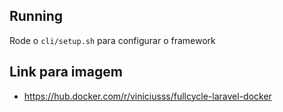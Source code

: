 ## Running

Rode o `cli/setup.sh` para configurar o framework

## Link para imagem
- https://hub.docker.com/r/viniciusss/fullcycle-laravel-docker
